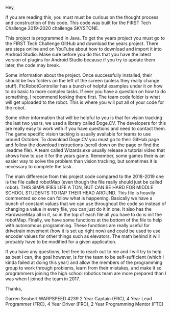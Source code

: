 Hey,

If you are reading this, you must must be curious on the thought process and construction of this
code. This code was built for the FIRST Tech Challenge 2019-2020 challenge SKYSTONE.

This project is programmed in Java. To get the years project you must go to the FIRST Tech Challenge
GitHub and download the years project. There are steps online and on YouTube about how to download
and import it into Android Studio. Make sure before you do this that you have the latest version of
plugins for Android Studio because if you try to update them later, the code may break.

Some information about the project. Once successfully installed, their should be two folders on the
left of the screen (unless they really change stuff). FtcRobotController has a bunch of helpful
examples under it on how to do basic to more complex tasks. If ever you have a question on how to do
something, I recommend looking there first. The team code folder is what will get uploaded to the
robot. This is where you will put all of your code for the robot.

Some other information that will be helpful to you is that for vision tracking the last two years,
we used a library called Doge.CV. The developers for this are really easy to work with if you have
questions and need to contact them. The game specific vision tacking is usually available for teams
to use around October. To download Doge.CV you must go to their GitHub page and follow the download
instructions (scroll down on the page or find the .readme file). A team called Wizards.exe usually
release a tutorial video that shows how to use it for the years game. Remember, some games their is
an easier way to solve the problem than vision tracking, but sometimes it is necessary to complete
the task.

The main difference from this project code compared to the 2018-2019 one is the file called
robotMap (even though the file really should just be called robot). THIS SIMPLIFIES LIFE A TON, BUT
CAN BE HARD FOR MIDDLE SCHOOL STUDENTS TO RAP THEIR HEAD AROUND. This file is heavily commented so
one can follow what is happening. Basically we have a bunch of constant values that we can use
throughout the code so instead of changing a value in every file, you can just do it in one. It also
has the HardwareMap all in it, so in the top of each file all you have to do is init the robotMap.
Finally, we have some functions at the bottom of the file to help with autonomous programming. These
functions are really useful for drivetrain movement (how it is set up right now) and could be used
to use encoder values for other things such as elevators. The math behind it will probably have to
be modified for a given application.

If you have any questions, feel free to reach out to me and I will try to help as best I can, the
goal however, is for the team to be self-sufficient (which I kinda failed at doing this year) and
allow the members of the programming group to work through problems, learn from their mistakes, and
make it so programmers joining the high school robotics team are more prepared than I was when I
joined the team in 2017.

Thanks,

Darren Seubert
WARPSPEED 4239
2 Year Captain (FRC), 4 Year Lead Programmer (FRC), 4 Year Driver (FRC), 2 Year Programming Mentor (FTC)